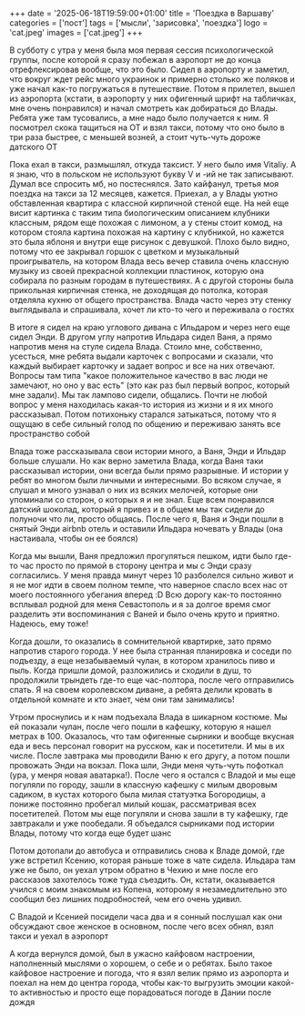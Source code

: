 +++
date = '2025-06-18T19:59:00+01:00'
title = 'Поездка в Варшаву'
categories = ['пост']
tags = ['мысли', 'зарисовка', 'поездка']
logo = 'cat.jpeg'
images = ['cat.jpeg']
+++

В субботу с утра у меня была моя первая сессия психологической группы, после которой я сразу побежал в аэропорт не до конца отрефлексировав вообще, что это было. Сидел в аэропорту и заметил, что вокруг ждет рейс много украинок и примерно столько же поляков и уже начал как-то погружаться в путешествие. Потом я прилетел, вышел из аэропорта (кстати, в аэропорту у них офигенный шрифт на табличках, мне очень понравился) и начал смотреть как добираться до Влады. Ребята уже там тусовались, а мне надо было получается к ним. Я посмотрел скока тащиться на ОТ и взял такси, потому что оно было в три раза быстрее, с меньшей возней, а стоит чуть-чуть дороже датского ОТ

Пока ехал в такси, размышлял, откуда таксист. У него было имя Vitaliy. А я знаю, что в польском не используют букву V и -ий не так записывают. Думал все спросить мб, но постеснялся. Зато кайфанул, третья моя поездка на такси за 12 месяцев, кажется. Приехал, а у Влады уютно обставленная квартира с классной кирпичной стеной еще. На ней еще висит картинка с таким типа биологическим описанием клубники классным, рядом еще похожая с лимоном, а у стены стоит комод, на котором стояла картина похожая на картину с клубникой, но кажется это была яблоня и внутри еще рисунок с девушкой. Плохо было видно, потому что ее закрывал горшок с цветком и музыкальный проигрыватель, на котором Влада весь вечер ставила очень классную музыку из своей прекрасной коллекции пластинок, которую она собирала по разным городам в путешествиях. А с другой стороны была прикольная кирпичная стенка, не доходящая до потолка, которая отделяла кухню от общего пространства. Влада часто через эту стенку выглядывала и спрашивала, хочет ли кто-то чего и переживала о гостях

В итоге я сидел на краю углового дивана с Ильдаром и через него еще сидел Энди. В другом углу напротив Ильдара сидел Ваня, а прямо напротив меня на стуле сидела Влада. Стоило мне, собственно, усесться, мне ребята выдали карточек с вопросами и сказали, что каждый выбирает карточку и задает вопрос и все на них отвечают. Вопросы там типа "какое положительное качество в вас люди не замечают, но оно у вас есть" (это как раз был первый вопрос, который мне задали). Мы так лампово сидели, общались. Почти не любой вопрос у меня находилась какая-то история из жизни и я их много рассказывал. Потом потихоньку старался затыкаться, потому что я ощущаю в себе сильный голод по общению и переживаю занять все пространство собой

Влада тоже рассказывала свои истории много, а Ваня, Энди и Ильдар больше слушали. Но как верно заметила Влада, когда Ваня таки рассказывал истории, они всегда были прямо разрывные. И истории у ребят во многом были личными и интересными. Во всяком случае, я слушал и много узнавал о них из всяких мелочей, которые они упоминали со сторон, о которых я и не знал. Еще всем понравился датский шоколад, который я привез и в общем мы так сидели до полуночи что ли, просто общаясь. После чего я, Ваня и Энди пошли в снятый Энди airbnb отель и оставили Ильдара ночевать у Влады (она настаивала, чтобы он ее боялся)

Когда мы вышли, Ваня предложил прогуляться пешком, идти было где-то час просто по прямой в сторону центра и мы с Энди сразу согласились. У меня правда минут через 10 разболелся сильно живот и я не мог идти в своем полном темпе, что наверное спасло всех нас от моего постоянного убегания вперед :D Всю дорогу как-то постоянно всплывал родной для меня Севастополь и я за долгое время смог разделить эти воспоминания с Ваней и было очень круто и приятно. Надеюсь, ему тоже!

Когда дошли, то оказались в сомнительной квартирке, зато прямо напротив старого города. У нее была странная планировка и соседи по подъезду, а еще незабываемый чулан, в котором хранилось пиво и пыль. Когда пришли домой, разложились и сходили в душ, то продолжили трындеть где-то еще час-полтора, после чего отправились спать. Я на своем королевском диване, а ребята делили кровать в отдельной комнате и кто знает, чем они там занимались!

Утром проснулись и к нам подъехала Влада в шикарном костюме. Мы ей показали чулан, после чего пошли в кафешку, которую я нашел метрах в 100. Оказалось, что там офигенные сырники и вообще вкусная еда и весь персонал говорит на русском, как и посетители. И мы в их числе. После завтрака мы проводили Ваню к его другу, а потом пошли провожать Энди на вокзал. Пока шли, Энди меня чуть-чуть пофоткал (ура, у менря новая аватарка!). После чего я остался с Владой и мы еще погуляли по городу, зашли в классную кафешку с милым дворовым садиком, в кустах которого была милая статуэтка Богородицы, а пониже постоянно пробегал милый кошак, рассматривая всех посетителей. Потом мы еще погуляли и снова зашли в ту кафешку, где завтракали и уже пообедали. Я объедался сырниками под истории Влады, потому что когда еще будет шанс

Потом дотопали до автобуса и отправились снова к Владе домой, где уже встретил Ксению, которая раньше тоже в чате сидела. Ильдара там уже не было, он уехал утром обратно в Чехию и мне после его рассказов захотелось тоже туда съездить. Он, кстати, оказывается учился с моим знакомым из Копена, которому я незамедлительно это сообщил без лишних подробностей, чем его очень удивил.

С Владой и Ксенией посидели часа два и я сонный послушал как они обсуждают свое женское в основном, после чего всех обнял, взял такси и уехал в аэропорт

А когда вернулся домой, был в ужасно кайфовом настроении, наполненный мыслями о хорошем, о себе и о ребятах. Было такое кайфовое настроение и погода, что я взял велик прямо из аэропорта и поехал на нем до центра города, чтобы как-то выгрузить эмоции какой-то активностью и просто еще порадоваться погоде в Дании после дождя
